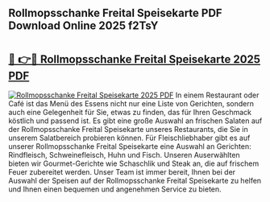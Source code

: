 ## Rollmopsschanke Freital Speisekarte PDF Download Online 2025 f2TsY

# <h2><a href="http://gcaoeh8.nevu.top/?p=Rollmopsschanke+Freital+Speisekarte">🔗 👉🔴 Rollmopsschanke Freital Speisekarte 2025 PDF</a></h2>

[![Rollmopsschanke Freital Speisekarte 2025 PDF](https://i.imgur.com/dBaPXMq.png)](http://gcaoeh8.nevu.top/?p=Rollmopsschanke+Freital+Speisekarte)
In einem Restaurant oder Café ist das Menü des Essens nicht nur eine Liste von Gerichten, sondern auch eine Gelegenheit für Sie, etwas zu finden, das für Ihren Geschmack köstlich und passend ist. Es gibt eine große Auswahl an frischen Salaten auf der Rollmopsschanke Freital Speisekarte unseres Restaurants, die Sie in unserem Salatbereich probieren können. Für Fleischliebhaber gibt es auf unserer Rollmopsschanke Freital Speisekarte eine Auswahl an Gerichten: Rindfleisch, Schweinefleisch, Huhn und Fisch. Unseren Auserwählten bieten wir Gourmet-Gerichte wie Schaschlik und Steak an, die auf frischem Feuer zubereitet werden. Unser Team ist immer bereit, Ihnen bei der Auswahl der Speisen auf der Rollmopsschanke Freital Speisekarte zu helfen und Ihnen einen bequemen und angenehmen Service zu bieten.
